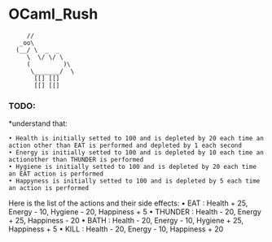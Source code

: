 # OCaml_Rush #


	     //  
	   _oo\  
	  (__/ \  _  _  
	     \  \/ \/ \  
	     (         )\  
	      \_______/  \  
	       [[] [[]  
		   [[] [[]  
  


### TODO: ###

*understand that:
  
	• Health is initially setted to 100 and is depleted by 20 each time an action other than EAT is performed and depleted by 1 each second
	• Energy is initially setted to 100 and is depleted by 10 each time an actionother than THUNDER is performed
	• Hygiene is initially setted to 100 and is depleted by 20 each time an EAT action is performed
	• Happyness is initially setted to 100 and is depleted by 5 each time an action is performed
Here is the list of the actions and their side effects:
	• EAT : Health + 25, Energy - 10, Hygiene - 20, Happiness + 5
	• THUNDER : Health - 20, Energy + 25, Happiness - 20
	• BATH : Health - 20, Energy - 10, Hygiene + 25, Happiness + 5
	• KILL : Health - 20, Energy - 10, Happiness + 20